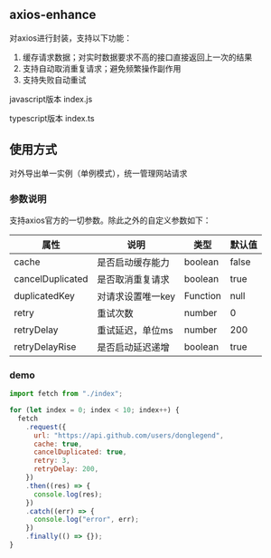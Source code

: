 ## axios-enhance
对axios进行封装，支持以下功能：
1. 缓存请求数据；对实时数据要求不高的接口直接返回上一次的结果
2. 支持自动取消重复请求；避免频繁操作副作用
3. 支持失败自动重试

javascript版本
index.js


typescript版本
index.ts

## 使用方式
对外导出单一实例（单例模式），统一管理网站请求

### 参数说明
支持axios官方的一切参数。除此之外的自定义参数如下：

|  属性   | 说明  | 类型 | 默认值 |
|  ----  | ----  | ----  |  ----  | 
| cache  | 是否启动缓存能力 | boolean | false |
| cancelDuplicated  | 是否取消重复请求 | boolean | true |
| duplicatedKey  | 对请求设置唯一key | Function | null |
| retry  | 重试次数 | number | 0 |
| retryDelay  | 重试延迟，单位ms | number | 200 |
| retryDelayRise  | 是否启动延迟递增 | boolean | true |


### demo
```js
import fetch from "./index";

for (let index = 0; index < 10; index++) {
  fetch
    .request({
      url: "https://api.github.com/users/donglegend",
      cache: true,
      cancelDuplicated: true,
      retry: 3,
      retryDelay: 200,
    })
    .then((res) => {
      console.log(res);
    })
    .catch((err) => {
      console.log("error", err);
    })
    .finally(() => {});
}
```
